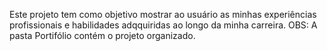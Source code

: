 Este projeto tem como objetivo mostrar ao usuário as minhas experiências profissionais e habilidades adqquiridas ao longo da minha carreira.
OBS: A pasta Portifólio contém o projeto organizado.
